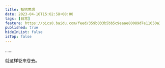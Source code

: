 ```yaml
---
title: 抵抗焦虑
date: 2023-04-16T15:02:58+08:00
tags: [日常]
feature: https://pics0.baidu.com/feed/359b033b5bb5c9eaae80089d7e11050a3af3b314.jpeg@f_auto?token=385a8591a0e04db5982679ea90df3945
published: true
hideInList: false
isTop: false
---
```


……

<!--more-->

就这样卷来卷去。
